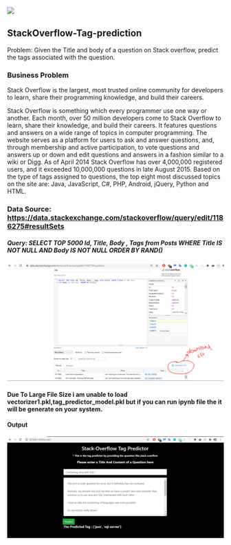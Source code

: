 <img src="https://techprep.org/wp-content/uploads/2015/09/stackoverflow-logo.png">

## StackOverflow-Tag-prediction
Problem: Given the Title and body of a question on Stack overflow, predict the tags associated with the question.

### Business Problem
Stack Overflow is the largest, most trusted online community for developers to learn, share their programming knowledge, and build their careers.

Stack Overflow is something which every programmer use one way or another. Each month, over 50 million developers come to Stack Overflow to learn, share their knowledge, and build their careers. It features questions and answers on a wide range of topics in computer programming. The website serves as a platform for users to ask and answer questions, and, through membership and active participation, to vote questions and answers up or down and edit questions and answers in a fashion similar to a wiki or Digg. As of April 2014 Stack Overflow has over 4,000,000 registered users, and it exceeded 10,000,000 questions in late August 2015. Based on the type of tags assigned to questions, the top eight most discussed topics on the site are: Java, JavaScript, C#, PHP, Android, jQuery, Python and HTML.

### Data Source: https://data.stackexchange.com/stackoverflow/query/edit/1186275#resultSets
##### Query: SELECT TOP 5000 Id, Title, Body , Tags from Posts WHERE Title IS NOT NULL AND Body IS NOT NULL ORDER BY RAND()
<img src="img/1.PNG">


#### Due To Large File Size i am unable to load vectorizer1.pkl,tag_predictor_model.pkl but if you can run ipynb file the it will be generate on your system.

#### Output
<img src="img/2.PNG">
